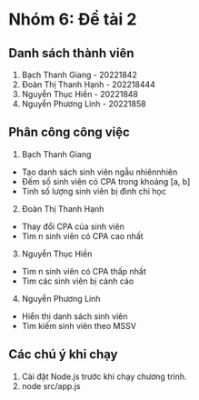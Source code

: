 # Nhóm 6: Đề tài 2

## Danh sách thành viên
1. Bạch Thanh Giang - 20221842
2. Đoàn Thị Thanh Hạnh - 202218444
3. Nguyễn Thục Hiền - 20221848
4. Nguyễn Phương Linh - 20221858

## Phân công công việc
1. Bạch Thanh Giang
- Tạo danh sách sinh viên ngẫu nhiênnhiên
- Đếm số sinh viên có CPA trong khoảng [a, b]
- Tính số lượng sinh viên bị đình chỉ học 
2. Đoàn Thị Thanh Hạnh
- Thay đổi CPA của sinh viên
- Tìm n sinh viên có CPA cao nhất
3. Nguyễn Thục Hiền
- Tìm n sinh viên có CPA thấp nhất
- Tìm các sinh viên bị cảnh cáo
4. Nguyễn Phương Linh
- Hiển thị danh sách sinh viên 
- Tìm kiếm sinh viên theo MSSV 

## Các chú ý khi chạy
1. Cài đặt Node.js  trước khi chạy chương trình.
2. node src/app.js
